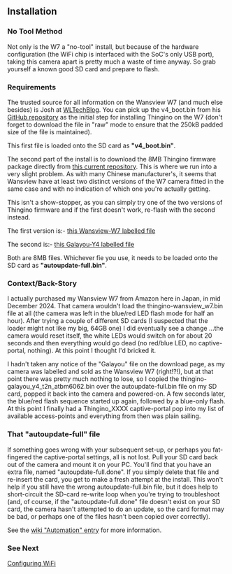 Installation
------------

### No Tool Method

Not only is the W7 a "no-tool" install, but because of the hardware configuration (the WiFi chip is interfaced with the SoC's only USB port), taking this camera apart is pretty much a waste of time anyway.  So grab yourself a known good SD card and prepare to flash.

### Requirements

The trusted source for all information on the Wansview W7 (and much else besides) is Josh at [WLTechBlog](https://github.com/wltechblog/thingino-installers).  You can pick up the v4_boot.bin from his [GitHub repository](https://github.com/wltechblog/thingino-installers) as the initial step for installing Thingino on the W7 (don't forget to download the file in "raw" mode to ensure that the 250kB padded size of the file is maintained).


This first file is loaded onto the SD card as **"v4_boot.bin"**.

The second part of the install is to download the 8MB Thingino firmware package directly from [this current repository](https://github.com/themactep/thingino-firmware).  This is where we run into a very slight problem.  As with many Chinese manufacturer's, it seems that Wansview have at least two distinct versions of the W7 camera fitted in the same case and with no indication of which one you're actually getting.

This isn't a show-stopper, as you can simply try one of the two versions of Thingino firmware and if the first doesn't work, re-flash with the second instead.

The first version is:-   [this Wansview-W7 labelled file](https://github.com/themactep/thingino-firmware/releases/latest/download/thingino-wansview_w7.bin)

The second is:-    [this Galayou-Y4 labelled file](https://github.com/themactep/thingino-firmware/releases/latest/download/thingino-galayou_y4_t23n_atbm6062.bin)

Both are 8MB files.  Whichever fie you use, it needs to be loaded onto the SD card as **"autoupdate-full.bin"**.

### Context/Back-Story
I actually purchased my Wansview W7 from Amazon here in Japan, in mid December 2024.  That camera wouldn't load the thingino-wansview_w7.bin file at all (the camera was left in the blue/red LED flash mode for half an hour).  After trying a couple of different SD cards (I suspected that the loader might not like my big, 64GB one) I did eventually see a change ...the camera would reset itself, the white LEDs would switch on for about 20 seconds and then everything would go dead (no red/blue LED, no captive-portal, nothing).  At this point I thought I'd bricked it.

I hadn't taken any notice of the "Galayou" file on the download page, as my camera was labelled and sold as the Wansview W7 (right!?!), but at that point there was pretty much nothing to lose, so I copied the thingino-galayou_y4_t2n_atbm6062.bin over the autoupdate-full.bin file on my SD card, popped it back into the camera and powered-on.  A few seconds later, the blue/red flash sequence started up again, followed by a blue-only flash.  At this point I finally had a Thingino_XXXX captive-portal pop into my list of available access-points and everything from then was plain sailing.

### That "autoupdate-full" file

If something goes wrong with your subsequent set-up, or perhaps you fat-fingered the captive-portal settings, all is not lost.  Pull your SD card back out of the camera and mount it on your PC.  You'll find that you have an extra file, named "autoupdate-full.done".  If you simply delete that file and re-insert the card, you get to make a fresh attempt at the install.  This won't help if you still have the wrong autoupdate-full.bin file, but it does help to short-circuit the SD-card re-write loop when you're trying to troubleshoot (and, of course, if the "autoupdate-full.done" file doesn't exist on your SD card, the camera hasn't attempted to do an update, so the card format may be bad, or perhaps one of the files hasn't been copied over correctly).

See the [wiki "Automation" entry](https://github.com/themactep/thingino-firmware/wiki/Automation) for more information.

### See Next

[Configuring WiFi](https://github.com/themactep/thingino-firmware/wiki/Configuring-Wi%E2%80%90Fi-Access)



